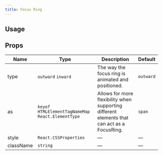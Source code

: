 ```yaml
---
title: Focus Ring
---
```


## Usage

<usage></usage>

## Props
| Name      | Type                                              | Description                                                                               | Default   |
| --------- | ------------------------------------------------- | ----------------------------------------------------------------------------------------- | --------- |
| type      | `outward` `inward`                                | The way the focus ring is animated and positioned.                                        | `outward` |
| as        | `keyof HTMLElementTagNameMap` `React.ElementType` | Allows for more flexibility when supporting different elements that can act as a FocusRing. | `span`    |
| style     | `React.CSSProperties`                             | —                                                                                         | —         |
| className | `string`                                          | —                                                                                         | —         |